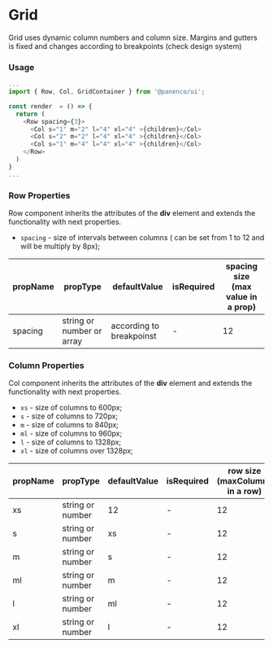 # Grid

Grid uses dynamic column numbers and column size.
Margins and gutters is fixed and changes according to breakpoints (check design system)

### Usage

```js
...
import { Row, Col, GridContainer } from '@panenco/ui';

const render  = () => {
  return (
    <Row spacing={3}>
      <Col s="1" m="2" l="4" xl="4" >{children}</Col>
      <Col s="2" m="2" l="4" xl="4" >{children}</Col>
      <Col s="1" m="4" l="4" xl="4" >{children}</Col>
    </Row>
  )
}
...
```

<!-- STORY -->

### Row Properties

Row component inherits the attributes of the **div** element and extends the functionality with next properties.

- `spacing` - size of intervals between columns ( can be set from 1 to 12 and will be multiply by 8px);

| propName | propType                  | defaultValue             | isRequired | spacing size (max value in a prop) |
| -------- | ------------------------- | ------------------------ | ---------- | ---------------------------------- |
| spacing  | string or number or array | according to breakpoinst | -          | 12                                 |

### Column Properties

Col component inherits the attributes of the **div** element and extends the functionality with next properties.

- `xs` - size of columns to 600px;
- `s` - size of columns to 720px;
- `m` - size of columns to 840px;
- `ml` - size of columns to 960px;
- `l` - size of columns to 1328px;
- `xl` - size of columns over 1328px;

| propName | propType         | defaultValue | isRequired | row size (maxColumns in a row) |
| -------- | ---------------- | ------------ | ---------- | ------------------------------ |
| xs       | string or number | 12           | -          | 12                             |
| s        | string or number | xs           | -          | 12                             |
| m        | string or number | s            | -          | 12                             |
| ml       | string or number | m            | -          | 12                             |
| l        | string or number | ml           | -          | 12                             |
| xl       | string or number | l            | -          | 12                             |

